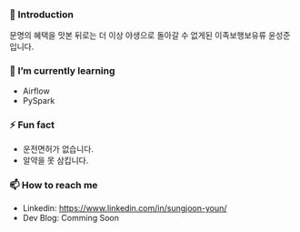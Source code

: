 ### 🥃 Introduction
문명의 혜택을 맛본 뒤로는 더 이상 야생으로 돌아갈 수 없게된 이족보행보유류 윤성준입니다.

### 🌱 I’m currently learning
* Airflow
* PySpark

### ⚡ Fun fact
* 운전면허가 없습니다.
* 알약을 못 삼킵니다.

### 📫 How to reach me
* Linkedin: https://www.linkedin.com/in/sungjoon-youn/
* Dev Blog: Comming Soon
<!--
**burgerphilia/burgerphilia** is a ✨ _special_ ✨ repository because its `README.md` (this file) appears on your GitHub profile.

Here are some ideas to get you started:

- 🔭 I’m currently working on ...
- 🌱 I’m currently learning ...
- 👯 I’m looking to collaborate on ...
- 🤔 I’m looking for help with ...
- 💬 Ask me about ...
- 📫 How to reach me: ...
- 😄 Pronouns: ...
- ⚡ Fun fact: ...
-->
